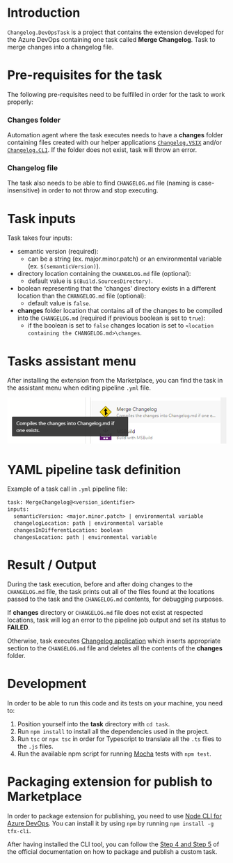 # Introduction 
`Changelog.DevOpsTask` is a project that contains the extension developed for the Azure DevOps containing one task called **Merge Changelog**. Task to merge changes into a changelog file.

# Pre-requisites for the task
The following pre-requisites need to be fulfilled in order for the task to work properly:

### **Changes folder**

Automation agent where the task executes needs to have a **changes** folder containing files created with our helper applications [`Changelog.VSIX`](../Enterwell.CI.Changelog.VSIX) and/or [`Changelog.CLI`](../Enterwell.CI.Changelog.CLI). If the folder does not exist, task will throw an error.

### **Changelog file**

The task also needs to be able to find `CHANGELOG.md` file (naming is case-insensitive) in order to not throw and stop executing.

# Task inputs
Task takes four inputs:
+ semantic version (required):
  + can be a string (ex. major.minor.patch) or an environmental variable (ex. `$(semanticVersion)`).
+ directory location containing the `CHANGELOG.md` file (optional):
  + default value is `$(Build.SourcesDirectory)`.
+ boolean representing that the 'changes' directory exists in a different location than the `CHANGELOG.md` file (optional):
  + default value is `false`.
+ **changes** folder location that contains all of the changes to be compiled into the `CHANGELOG.md` (required if previous boolean is set to `true`):
  + if the boolean is set to `false` changes location is set to `<location containing the CHANGELOG.md>\changes`.

# Tasks assistant menu
After installing the extension from the Marketplace, you can find the task in the assistant menu when editing pipeline `.yml` file.

![](../img/DevOpsTask.png)

# YAML pipeline task definition
Example of a task call in `.yml` pipeline file:

```
task: MergeChangelog@<version_identifier>
inputs:
  semanticVersion: <major.minor.patch> | environmental variable
  changelogLocation: path | environmental variable
  changesInDifferentLocation: boolean
  changesLocation: path | environmental variable
```

# Result / Output
During the task execution, before and after doing changes to the `CHANGELOG.md` file, the task prints out all of the files found at the locations passed to the task and the `CHANGELOG.md` contents, for debugging purposes.

If **changes** directory or `CHANGELOG.md` file does not exist at respected locations, task will log an error to the pipeline job output and set its status to **FAILED**.

Otherwise, task executes [Changelog application](../Enterwell.CI.Changelog) which inserts appropriate section to the `CHANGELOG.md` file and deletes all the contents of the **changes** folder.

# Development
In order to be able to run this code and its tests on your machine, you need to:

1. Position yourself into the **task** directory with `cd task`.
2. Run `npm install` to install all the dependencies used in the project.
3. Run `tsc` or `npx tsc` in order for Typescript to translate all the `.ts` files to the `.js` files.
4. Run the available npm script for running [Mocha](https://mochajs.org/) tests with `npm test`.

# Packaging extension for publish to Marketplace
In order to package extension for publishing, you need to use [Node CLI for Azure DevOps](https://github.com/microsoft/tfs-cli). You can install it by using `npm` by running `npm install -g tfx-cli`.

After having installed the CLI tool, you can follow the [Step 4 and Step 5](https://docs.microsoft.com/en-us/azure/devops/extend/develop/add-build-task?view=azure-devops#step-4-package-your-extension) of the official documentation on how to package and publish a custom task.


